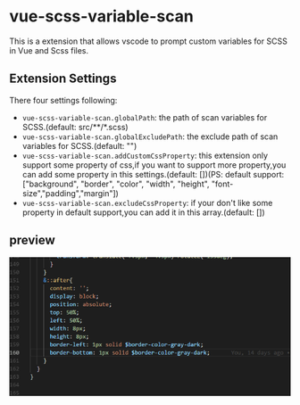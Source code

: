 # vue-scss-variable-scan

This is a extension that allows vscode to prompt custom variables for SCSS in Vue and Scss files.

## Extension Settings

There four settings following:

* `vue-scss-variable-scan.globalPath`: the path of scan variables for SCSS.(default: src/**/*.scss)
* `vue-scss-variable-scan.globalExcludePath`: the exclude path of scan variables for SCSS.(default: "")
* `vue-scss-variable-scan.addCustomCssProperty`: this extension only support some property of css,if you want to support more property,you can add some property in this settings.(default: [])(PS: default support:["background", "border", "color", "width", "height", "font-size","padding","margin"])
*  `vue-scss-variable-scan.excludeCssProperty`: if your don't like some property in default support,you can add it in this array.(default: [])

## preview

![preview.gif](/assets/preview.gif)
